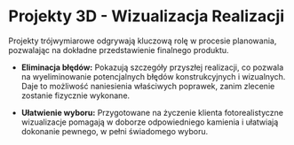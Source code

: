 # Projekty 3D - Wizualizacja Realizacji

Projekty trójwymiarowe odgrywają kluczową rolę w procesie planowania, pozwalając na dokładne przedstawienie finalnego produktu.

* **Eliminacja błędów:** Pokazują szczegóły przyszłej realizacji, co pozwala na wyeliminowanie potencjalnych błędów konstrukcyjnych i wizualnych. Daje to możliwość naniesienia właściwych poprawek, zanim zlecenie zostanie fizycznie wykonane.

* **Ułatwienie wyboru:** Przygotowane na życzenie klienta fotorealistyczne wizualizacje pomagają w doborze odpowiedniego kamienia i ułatwiają dokonanie pewnego, w pełni świadomego wyboru.